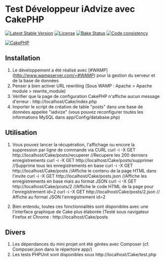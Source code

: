 # Test Développeur iAdvize avec CakePHP

[![Latest Stable Version](https://poser.pugx.org/cakephp/cakephp/v/stable.svg)](https://packagist.org/packages/cakephp/cakephp)
[![License](https://poser.pugx.org/cakephp/cakephp/license.svg)](https://packagist.org/packages/cakephp/cakephp)
[![Bake Status](https://secure.travis-ci.org/cakephp/cakephp.png?branch=master)](http://travis-ci.org/cakephp/cakephp)
[![Code consistency](http://squizlabs.github.io/PHP_CodeSniffer/analysis/cakephp/cakephp/grade.svg)](http://squizlabs.github.io/PHP_CodeSniffer/analysis/cakephp/cakephp/)

[![CakePHP](http://cakephp.org/img/cake-logo.png)](http://www.cakephp.org)


## Installation

1. Le développement a été réalisé avec [#WAMP] (http://www.wampserver.com/=#WAMP) pour la gestion du serveur et de la base de données
2. Penser à bien activer URL rewriting (Sous WAMP  : Apache > Apache module > rewrite_module)
3. Vérifier que la page de configuration CakePHP n'affiche aucun message d'erreur : http://localhost/Cake/index.php
4. Importer le script de création de table "posts" dans une base de données appelée "iadvize" 
(vous pouvez reconfigurer toutes les informations MySQL dans app/Config/database.php)

## Utilisation
1. Vous pouvez lancer la récupération, l'affichage ou encore la suppression par ligne de commande via CURL
curl -i -X GET http://localhost/Cake/posts/recuperer //Recupere les 200 derniers enregistrements
curl -i -X GET http://localhost/Cake/posts/supprimer //Supprime tous les enregistrements en base
curl -i -X GET http://localhost/Cake/posts //Affiche le contenu de la page HTML dans l'invite
curl -i -X GET http://localhost/Cake/posts.json //Affiche les enregistrements en base mais au format JSON
curl -i -X GET http://localhost/Cake/posts/2 //Affiche le code HTML de la page pour l'enregistrement id=2
curl -i -X GET http://localhost/Cake/posts/2.json // Affiche au format JSON l'enregistrement id=2


2. Bien entendu, toutes ces fonctionnalités sont disponibles avec une l'interface graphique de Cake plus élaborée 
(Testé sous navigateur Firefox et Chrome : http://localhost/Cake/posts

## Divers
1. Les dépendances du mini projet ont été gérées avec Composer (cf. Composer.json dans le répertoire app/)
2. Les tests PHPUnit sont disponibles sous http://localhost/Cake/test.php
